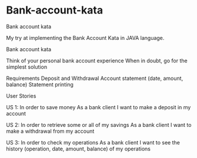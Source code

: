 # Bank-account-kata
 Bank account kata
 
My try at implementing the Bank Account Kata in JAVA language.

Bank account kata

Think of your personal bank account experience When in doubt, go for the simplest solution
 
Requirements
Deposit and Withdrawal
Account statement (date, amount, balance)
Statement printing
 
User Stories
 
US 1:
In order to save money
As a bank client
I want to make a deposit in my account
 
 US 2:
In order to retrieve some or all of my savings
As a bank client
I want to make a withdrawal from my account

 US 3:
In order to check my operations
As a bank client
I want to see the history (operation, date, amount, balance)  of my operations
